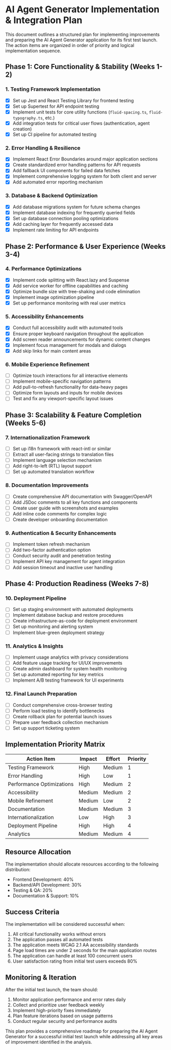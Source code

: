 # AI Agent Generator Implementation & Integration Plan

This document outlines a structured plan for implementing improvements and preparing the AI Agent Generator application for its first test launch. The action items are organized in order of priority and logical implementation sequence.

## Phase 1: Core Functionality & Stability (Weeks 1-2)

### 1. Testing Framework Implementation
- [x] Set up Jest and React Testing Library for frontend testing
- [x] Set up Supertest for API endpoint testing
- [x] Implement unit tests for core utility functions (`fluid-spacing.ts`, `fluid-typography.ts`, etc.)
- [x] Add integration tests for critical user flows (authentication, agent creation)
- [x] Set up CI pipeline for automated testing

### 2. Error Handling & Resilience
- [x] Implement React Error Boundaries around major application sections
- [x] Create standardized error handling patterns for API requests
- [x] Add fallback UI components for failed data fetches
- [x] Implement comprehensive logging system for both client and server
- [x] Add automated error reporting mechanism

### 3. Database & Backend Optimization
- [x] Add database migrations system for future schema changes
- [x] Implement database indexing for frequently queried fields
- [x] Set up database connection pooling optimizations
- [x] Add caching layer for frequently accessed data
- [x] Implement rate limiting for API endpoints

## Phase 2: Performance & User Experience (Weeks 3-4)

### 4. Performance Optimizations
- [x] Implement code splitting with React.lazy and Suspense
- [x] Add service worker for offline capabilities and caching
- [x] Optimize bundle size with tree-shaking and code elimination
- [x] Implement image optimization pipeline
- [x] Set up performance monitoring with real user metrics

### 5. Accessibility Enhancements
- [x] Conduct full accessibility audit with automated tools
- [x] Ensure proper keyboard navigation throughout the application
- [x] Add screen reader announcements for dynamic content changes
- [x] Implement focus management for modals and dialogs
- [x] Add skip links for main content areas

### 6. Mobile Experience Refinement
- [ ] Optimize touch interactions for all interactive elements
- [ ] Implement mobile-specific navigation patterns
- [ ] Add pull-to-refresh functionality for data-heavy pages
- [ ] Optimize form layouts and inputs for mobile devices
- [ ] Test and fix any viewport-specific layout issues

## Phase 3: Scalability & Feature Completion (Weeks 5-6)

### 7. Internationalization Framework
- [ ] Set up i18n framework with react-intl or similar
- [ ] Extract all user-facing strings to translation files
- [ ] Implement language selection mechanism
- [ ] Add right-to-left (RTL) layout support
- [ ] Set up automated translation workflow

### 8. Documentation Improvements
- [ ] Create comprehensive API documentation with Swagger/OpenAPI
- [ ] Add JSDoc comments to all key functions and components
- [ ] Create user guide with screenshots and examples
- [ ] Add inline code comments for complex logic
- [ ] Create developer onboarding documentation

### 9. Authentication & Security Enhancements
- [ ] Implement token refresh mechanism
- [ ] Add two-factor authentication option
- [ ] Conduct security audit and penetration testing
- [ ] Implement API key management for agent integration
- [ ] Add session timeout and inactive user handling

## Phase 4: Production Readiness (Weeks 7-8)

### 10. Deployment Pipeline
- [ ] Set up staging environment with automated deployments
- [ ] Implement database backup and restore procedures
- [ ] Create infrastructure-as-code for deployment environment
- [ ] Set up monitoring and alerting system
- [ ] Implement blue-green deployment strategy

### 11. Analytics & Insights
- [ ] Implement usage analytics with privacy considerations
- [ ] Add feature usage tracking for UI/UX improvements
- [ ] Create admin dashboard for system health monitoring
- [ ] Set up automated reporting for key metrics
- [ ] Implement A/B testing framework for UI experiments

### 12. Final Launch Preparation
- [ ] Conduct comprehensive cross-browser testing
- [ ] Perform load testing to identify bottlenecks
- [ ] Create rollback plan for potential launch issues
- [ ] Prepare user feedback collection mechanism
- [ ] Set up support ticketing system

## Implementation Priority Matrix

| Action Item | Impact | Effort | Priority |
|-------------|--------|--------|----------|
| Testing Framework | High | Medium | 1 |
| Error Handling | High | Low | 1 |
| Performance Optimizations | High | Medium | 2 |
| Accessibility | Medium | Medium | 2 |
| Mobile Refinement | Medium | Low | 2 |
| Documentation | Medium | Medium | 3 |
| Internationalization | Low | High | 3 |
| Deployment Pipeline | High | High | 4 |
| Analytics | Medium | Medium | 4 |

## Resource Allocation

The implementation should allocate resources according to the following distribution:

- Frontend Development: 40%
- Backend/API Development: 30%
- Testing & QA: 20%
- Documentation & Support: 10%

## Success Criteria

The implementation will be considered successful when:

1. All critical functionality works without errors
2. The application passes all automated tests
3. The application meets WCAG 2.1 AA accessibility standards
4. Page load times are under 2 seconds for the main application routes
5. The application can handle at least 100 concurrent users
6. User satisfaction rating from initial test users exceeds 80%

## Monitoring & Iteration

After the initial test launch, the team should:

1. Monitor application performance and error rates daily
2. Collect and prioritize user feedback weekly
3. Implement high-priority fixes immediately
4. Plan feature iterations based on usage patterns
5. Conduct regular security and performance audits

This plan provides a comprehensive roadmap for preparing the AI Agent Generator for a successful initial test launch while addressing all key areas of improvement identified in the analysis. 